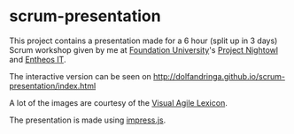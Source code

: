 # scrum-presentation
This project contains a presentation made for a 6 hour (split up in 3 days) Scrum workshop given by me at [Foundation University](http://www.foundationu.com)'s [Project Nightowl](http://nightowl.foundationu.com) and [Entheos IT](http://entheosit.com/).

The interactive version can be seen on http://dolfandringa.github.io/scrum-presentation/index.html

A lot of the images are courtesy of the [Visual Agile Lexicon](http://innolution.com/resources/val-home-page).

The presentation is made using [impress.js](https://github.com/impress/impress.js/).
